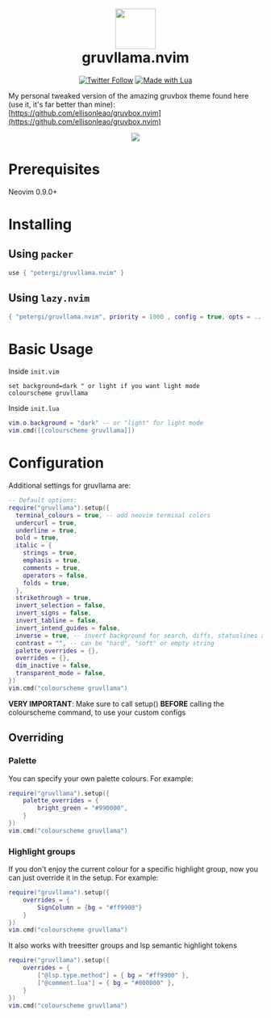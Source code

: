 <div align="center">
      <h1> <img src="https://i.postimg.cc/WpQzgxVh/plugin-Icon.png" width="80px"><br/>gruvllama.nvim</h1>
     </div>
<p align="center">
      <a href="https://twitter.com/intent/user?screen_name=petergi" target="_blank"><img alt="Twitter Follow" src="https://img.shields.io/twitter/follow/petergi?style=for-the-badge" style="vertical-align:center" ></a>
      <a href="#"><img alt="Made with Lua" src="https://img.shields.io/badge/Made%20with%20Lua-blueviolet.svg?style=for-the-badge&logo=lua" style="vertical-align:center" /></a>
</p>

My personal tweaked version of the amazing gruvbox theme found here (use it, it's far better than mine): [https://github.com/ellisonleao/gruvbox.nvim](https://github.com/ellisonleao/gruvbox.nvim)

<p align="center">
    <img src="https://i.postimg.cc/fy3tnGFt/gruvllama-themes.png" />
</p>

# Prerequisites

Neovim 0.9.0+

# Installing

## Using `packer`

```lua
use { "petergi/gruvllama.nvim" }
```

## Using `lazy.nvim`

```lua
{ "petergi/gruvllama.nvim", priority = 1000 , config = true, opts = ...}
```

# Basic Usage

Inside `init.vim`

```vim
set background=dark " or light if you want light mode
colourscheme gruvllama
```

Inside `init.lua`

```lua
vim.o.background = "dark" -- or "light" for light mode
vim.cmd([[colourscheme gruvllama]])
```

# Configuration

Additional settings for gruvllama are:

```lua
-- Default options:
require("gruvllama").setup({
  terminal_colours = true, -- add neovim terminal colors
  undercurl = true,
  underline = true,
  bold = true,
  italic = {
    strings = true,
    emphasis = true,
    comments = true,
    operators = false,
    folds = true,
  },
  strikethrough = true,
  invert_selection = false,
  invert_signs = false,
  invert_tabline = false,
  invert_intend_guides = false,
  inverse = true, -- invert background for search, diffs, statuslines and errors
  contrast = "", -- can be "hard", "soft" or empty string
  palette_overrides = {},
  overrides = {},
  dim_inactive = false,
  transparent_mode = false,
})
vim.cmd("colourscheme gruvllama")
```

**VERY IMPORTANT**: Make sure to call setup() **BEFORE** calling the colourscheme command, to use your custom configs

## Overriding

### Palette

You can specify your own palette colours. For example:

```lua
require("gruvllama").setup({
    palette_overrides = {
        bright_green = "#990000",
    }
})
vim.cmd("colourscheme gruvllama")
```

### Highlight groups

If you don't enjoy the current colour for a specific highlight group, now you can just override it in the setup. For
example:

```lua
require("gruvllama").setup({
    overrides = {
        SignColumn = {bg = "#ff9900"}
    }
})
vim.cmd("colourscheme gruvllama")
```

It also works with treesitter groups and lsp semantic highlight tokens

```lua
require("gruvllama").setup({
    overrides = {
        ["@lsp.type.method"] = { bg = "#ff9900" },
        ["@comment.lua"] = { bg = "#000000" },
    }
})
vim.cmd("colourscheme gruvllama")
```
